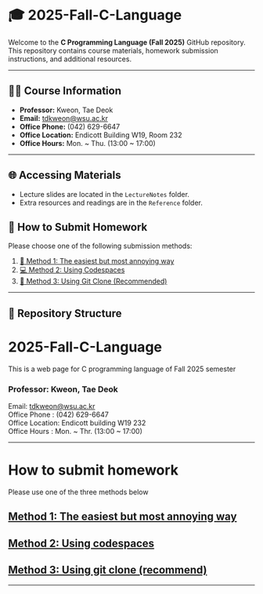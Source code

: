 # 🎓 2025-Fall-C-Language
Welcome to the **C Programming Language (Fall 2025)** GitHub repository.  
This repository contains course materials, homework submission instructions, and additional resources.  

---

## 👨‍🏫 Course Information
- **Professor:** Kweon, Tae Deok  
- **Email:** [tdkweon@wsu.ac.kr](mailto:tdkweon@wsu.ac.kr)  
- **Office Phone:** (042) 629-6647  
- **Office Location:** Endicott Building W19, Room 232  
- **Office Hours:** Mon. ~ Thu. (13:00 ~ 17:00)  

---

## 🌐 Accessing Materials
- Lecture slides are located in the `LectureNotes` folder.  
- Extra resources and readings are in the `Reference` folder.  

## 📝 How to Submit Homework
Please choose one of the following submission methods:

1. [📄 Method 1: The easiest but most annoying way](./markup/method1.md)  
2. [💻 Method 2: Using Codespaces](./markup/method2.md)  
3. [🔗 Method 3: Using Git Clone (Recommended)](./markup/method3.md)  

---

## 📂 Repository Structure




# 2025-Fall-C-Language
This is a web page for C programming language of Fall 2025 semester

### Professor: Kweon, Tae Deok  
   Email: tdkweon@wsu.ac.kr  
   Office Phone   : (042) 629-6647  
   Office Location: Endicott building W19 232  
   Office Hours   : Mon. ~ Thr. (13:00 ~ 17:00)  

---

# **How to submit homework**
Please use one of the three methods below

## [Method 1: The easiest but most annoying way](_markup/method1.md)

## [Method 2: Using codespaces](_markup/method2.md)

## [Method 3: Using git clone (recommend) ](_markup/method3.md)

---
